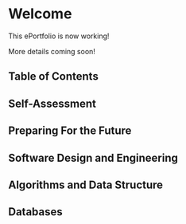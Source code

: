 # Welcome

This ePortfolio is now working!

More details coming soon!

## Table of Contents

## Self-Assessment

## Preparing For the Future

## Software Design and Engineering

## Algorithms and Data Structure

## Databases
